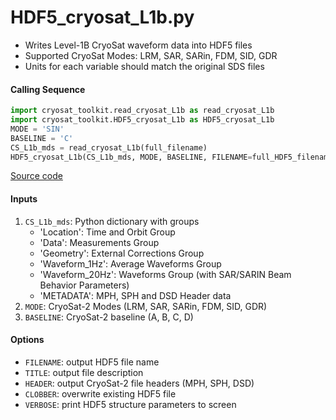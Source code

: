 HDF5_cryosat_L1b.py
===================

 - Writes Level-1B CryoSat waveform data into HDF5 files  
 - Supported CryoSat Modes: LRM, SAR, SARin, FDM, SID, GDR
 - Units for each variable should match the original SDS files  

#### Calling Sequence
```python
import cryosat_toolkit.read_cryosat_L1b as read_cryosat_L1b
import cryosat_toolkit.HDF5_cryosat_L1b as HDF5_cryosat_L1b
MODE = 'SIN'
BASELINE = 'C'
CS_L1b_mds = read_cryosat_L1b(full_filename)
HDF5_cryosat_L1b(CS_L1b_mds, MODE, BASELINE, FILENAME=full_HDF5_filename)
```
[Source code](https://github.com/tsutterley/read-cryosat-2/blob/master/cryosat_toolkit/HDF5_cryosat_L1b.py)  

#### Inputs
 1. `CS_L1b_mds`: Python dictionary with groups
     * 'Location': Time and Orbit Group
     * 'Data': Measurements Group
     * 'Geometry': External Corrections Group
     * 'Waveform_1Hz': Average Waveforms Group
     * 'Waveform_20Hz': Waveforms Group (with SAR/SARIN Beam Behavior Parameters)
     * 'METADATA': MPH, SPH and DSD Header data
 2. `MODE`: CryoSat-2 Modes  (LRM, SAR, SARin, FDM, SID, GDR)
 3. `BASELINE`: CryoSat-2 baseline (A, B, C, D)

#### Options
 - `FILENAME`: output HDF5 file name
 - `TITLE`: output file description
 - `HEADER`: output CryoSat-2 file headers (MPH, SPH, DSD)
 - `CLOBBER`: overwrite existing HDF5 file
 - `VERBOSE`: print HDF5 structure parameters to screen
